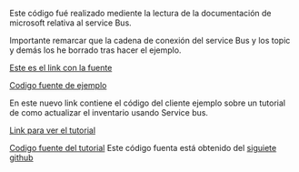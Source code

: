 Este código fué realizado mediente la lectura de la documentación de microsoft relativa al service Bus.

Importante remarcar que la cadena de conexión del service Bus y los topic y demás los he borrado tras hacer el ejemplo. 

[Este es el link con la fuente](https://learn.microsoft.com/es-es/azure/service-bus-messaging/service-bus-messaging-overview)

[Codigo fuente de ejemplo](./ServiceBusTopicExample/)

En este nuevo link contiene el código del cliente ejemplo sobre un tutorial de como actualizar el inventario usando Service bus. 

[Link para ver el tutorial](https://learn.microsoft.com/es-es/azure/service-bus-messaging/service-bus-tutorial-topics-subscriptions-portal)

[Codigo fuente del tutorial](./azureServiceBusExample/)
Este código fuenta está obtenido del [siguiete github](https://github.com/Azure/azure-service-bus.git)

